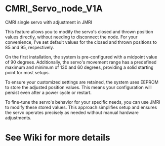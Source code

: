 # CMRI_Servo_node_V1A
 CMRI single servo with adjustment in JMRI

This feature allows you to modify the servo's closed and thrown position values directly, without needing to disconnect the node. For your convenience, I've set default values for the closed and thrown positions to 85 and 95, respectively.

On the first installation, the system is pre-configured with a midpoint value of 90 degrees. Additionally, the servo's movement range has a predefined maximum and minimum of 130 and 60 degrees, providing a solid starting point for most setups.

To ensure your customized settings are retained, the system uses EEPROM to store the adjusted position values. This means your configuration will persist even after a power cycle or restart.

To fine-tune the servo's behavior for your specific needs, you can use JMRI to modify these stored values. This approach simplifies setup and ensures the servo operates precisely as needed without manual hardware adjustments.

# See Wiki for more details
